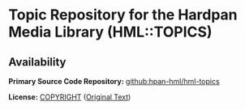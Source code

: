 Topic Repository for the Hardpan Media Library (HML::TOPICS)
===========================================================

## Availability

**Primary Source Code Repository:** [github:hpan-hml/hml-topics](https://github.com/hpan-hml/hml-topics)

**License:** [COPYRIGHT](./COPYRIGHT) ([Original Text](http://creativecommons.org/licenses/by/4.0/legalcode))
